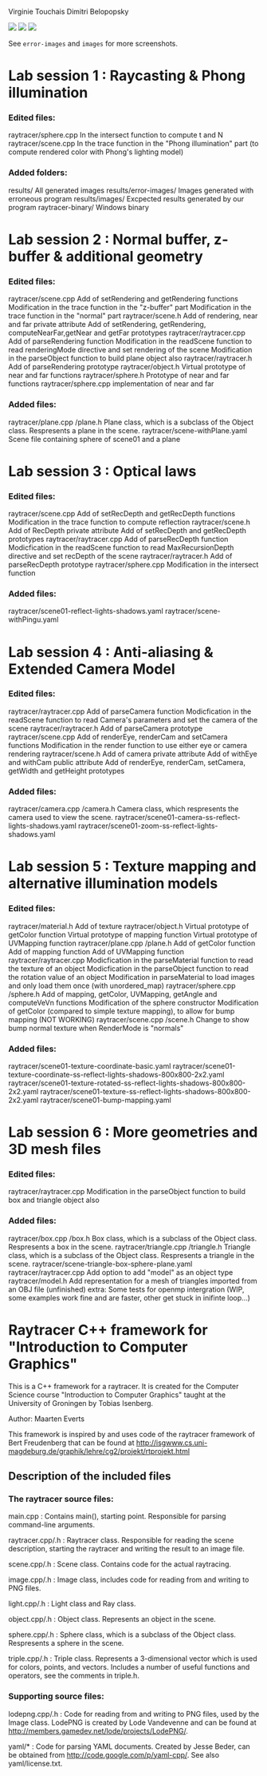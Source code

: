 Virginie Touchais
Dimitri Belopopsky

![](/images/scene-triangle-box-sphere-plane.png)
![](/images/scene01-gooch-2.png)
![](/images/scene01-shadows.png)

See `error-images` and `images` for more screenshots.

# Lab session 1 : Raycasting & Phong illumination


### Edited files:
raytracer/sphere.cpp
    In the intersect function to compute t and N
raytracer/scene.cpp
    In the trace function in the "Phong illumination" part (to compute rendered color with Phong's lighting model)


### Added folders:
results/
    All generated images
results/error-images/
    Images generated with erroneous program
results/images/
    Excpected results generated by our program
raytracer-binary/
    Windows binary



# Lab session 2 : Normal buffer, z-buffer & additional geometry


### Edited files:
raytracer/scene.cpp
    Add of setRendering and getRendering functions
    Modification in the trace function in the "z-buffer" part
    Modification in the trace function in the "normal" part
raytracer/scene.h
    Add of rendering, near and far private attribute
    Add of setRendering, getRendering, computeNearFar,getNear and getFar prototypes
raytracer/raytracer.cpp
    Add of parseRendering function
    Modification in the readScene function to read renderingMode directive and set rendering of the scene
    Modification in the parseObject function to build plane object also
raytracer/raytracer.h
    Add of parseRendering prototype
raytracer/object.h
    Virtual prototype of near and far functions
raytracer/sphere.h
    Prototype of near and far functions
raytracer/sphere.cpp
    implementation of near and far


### Added files:
raytracer/plane.cpp
     /plane.h
    Plane class, which is a subclass of the Object class. Respresents a	plane in the scene.
raytracer/scene-withPlane.yaml
    Scene file containing sphere of scene01 and a plane



# Lab session 3 : Optical laws


### Edited files:
raytracer/scene.cpp
    Add of setRecDepth and getRecDepth functions
    Modification in the trace function to compute reflection
raytracer/scene.h
    Add of RecDepth private attribute
    Add of setRecDepth and getRecDepth prototypes
raytracer/raytracer.cpp
    Add of parseRecDepth function
    Modicfication in the readScene function to read MaxRecursionDepth directive and set recDepth of the scene
raytracer/raytracer.h
    Add of parseRecDepth prototype
raytracer/sphere.cpp
    Modification in the intersect function

### Added files:
raytracer/scene01-reflect-lights-shadows.yaml
raytracer/scene-withPingu.yaml



# Lab session 4 : Anti-aliasing & Extended Camera Model


### Edited files:
raytracer/raytracer.cpp
    Add of parseCamera function
    Modicfication in the readScene function to read Camera's parameters and set the camera of the scene
raytracer/raytracer.h
    Add of parseCamera prototype
raytracer/scene.cpp
    Add of renderEye, renderCam and setCamera functions
    Modification in the render function to use either eye or camera rendering
raytracer/scene.h
    Add of camera private attribute
    Add of withEye and withCam public attribute
    Add of renderEye, renderCam, setCamera, getWidth and getHeight prototypes

### Added files:
raytracer/camera.cpp
    /camera.h
    Camera class, which respresents the camera used to view the scene.
raytracer/scene01-camera-ss-reflect-lights-shadows.yaml
raytracer/scene01-zoom-ss-reflect-lights-shadows.yaml



# Lab session 5 : Texture mapping and alternative illumination models


### Edited files:
raytracer/material.h
    Add of texture
raytracer/object.h
    Virtual prototype of getColor function
    Virtual prototype of mapping function
    Virtual prototype of UVMapping function
raytracer/plane.cpp
         /plane.h
    Add of getColor function
    Add of mapping function
    Add of UVMapping function
raytracer/raytracer.cpp
    Modicfication in the parseMaterial function to read the texture of an object
    Modicfication in the parseObject function to read the rotation value of an object
    Modification in parseMaterial to load images and only load them once (with unordered_map)
raytracer/sphere.cpp
        /sphere.h
    Add of mapping, getColor, UVMapping, getAngle and computeVeVn functions
    Modification of the sphere constructor
    Modification of getColor (compared to simple texture mapping), to allow for bump mapping (NOT WORKING)
raytracer/scene.cpp
         /scene.h
     Change to show bump normal texture when RenderMode is "normals"

### Added files:
raytracer/scene01-texture-coordinate-basic.yaml
raytracer/scene01-texture-coordinate-ss-reflect-lights-shadows-800x800-2x2.yaml
raytracer/scene01-texture-rotated-ss-reflect-lights-shadows-800x800-2x2.yaml
raytracer/scene01-texture-ss-reflect-lights-shadows-800x800-2x2.yaml
raytracer/scene01-bump-mapping.yaml



# Lab session 6 : More geometries and 3D mesh files


### Edited files:
raytracer/raytracer.cpp
    Modification in the parseObject function to build box and triangle object also


### Added files:
raytracer/box.cpp
        /box.h
    Box class, which is a subclass of the Object class. Respresents a box in the scene.
raytracer/triangle.cpp
        /triangle.h
    Triangle class, which is a subclass of the Object class. Respresents a triangle in the scene.
raytracer/scene-triangle-box-sphere-plane.yaml
raytracer/raytracer.cpp
    Add option to add "model" as an object type
raytracer/model.h
    Add representation for a mesh of triangles imported from an OBJ file (unfinished)
extra:
    Some tests for openmp intergration (WIP, some examples work fine and are faster, other get stuck in inifinte loop...)



Raytracer C++ framework for "Introduction to Computer Graphics"
===============================================================

This is a C++ framework for a raytracer. It is created for the Computer
Science course "Introduction to Computer Graphics" taught at the
University of Groningen by Tobias Isenberg.

Author: Maarten Everts

This framework is inspired by and uses code of the raytracer framework of
Bert Freudenberg that can be found at
<http://isgwww.cs.uni-magdeburg.de/graphik/lehre/cg2/projekt/rtprojekt.html>

Description of the included files
---------------------------------

### The raytracer source files:

main.cpp
:	Contains main(), starting point. Responsible for parsing command-line
    arguments.

raytracer.cpp/.h
:	Raytracer class. Responsible for reading the scene description, starting
    the raytracer and writing the result to an image file.

scene.cpp/.h
:	Scene class. Contains code for the actual raytracing.

image.cpp/.h
:	Image class, includes code for reading from and writing to PNG files.

light.cpp/.h
:	Light class and Ray class.

object.cpp/.h
:	Object class. Represents an object in the scene.

sphere.cpp/.h
:	Sphere class, which is a subclass of the Object class. Respresents a
    sphere in the scene.

triple.cpp/.h
:	Triple class. Represents a 3-dimensional vector which is used for colors,
    points,	and vectors. Includes a number of useful functions and operators,
    see the comments in triple.h.

### Supporting source files:

lodepng.cpp/.h
:	Code for reading from and writing to PNG files, used by the Image class.
    LodePNG is created by Lode Vandevenne and can be found at
    <http://members.gamedev.net/lode/projects/LodePNG/>.

yaml/*
:	Code for parsing YAML documents. Created by Jesse Beder, can be obtained
    from <http://code.google.com/p/yaml-cpp/>. See also yaml/license.txt.
